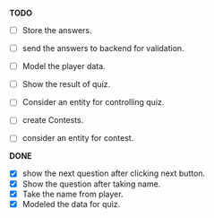 **TODO**

- [ ] Store the answers.
- [ ] send the answers to backend for validation.
- [ ] Model the player data.
- [ ] Show the result of quiz.
- [ ] Consider an entity for controlling quiz.
- [ ] create Contests.
- [ ] consider an entity for contest.


**DONE**

- [x] show the next question after clicking next button.
- [x] Show the question after taking name.
- [x] Take the name from player.
- [x] Modeled the data for quiz.